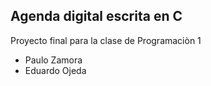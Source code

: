 ## Agenda digital escrita en C
Proyecto final para la clase de Programaciòn 1

- Paulo Zamora
- Eduardo Ojeda
